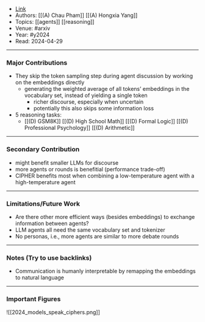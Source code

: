 - [Link](https://arxiv.org/abs/2310.06272)
- Authors: [[(A) Chau Pham]] [[(A) Hongxia Yang]]
- Topics: [[agents]] [[reasoning]]
- Venue: #arxiv
- Year: #y2024
- Read: 2024-04-29

---
### Major Contributions

- They skip the token sampling step during agent discussion by working on the embeddings directly
	- generating the weighted average of all tokens’ embeddings in the vocabulary set, instead of yielding a single token
		- richer discourse, especially when uncertain
		- potentially this also skips some information loss
- 5 reasoning tasks:
	- [[(D) GSM8K]] [[(D) High School Math]] [[(D) Formal Logic]] [[(D) Professional Psychology]] [[(D) Arithmetic]]

---
### Secondary Contribution

- might benefit smaller LLMs for discourse
- more agents or rounds is benefitial (performance trade-off)
- CIPHER benefits most when combining a low-temperature agent with a high-temperature agent

---
### Limitations/Future Work

- Are there other more efficient ways (besides embeddings) to exchange information between agents?
- LLM agents all need the same vocabulary set and tokenizer
- No personas, i.e., more agents are similar to more debate rounds

---
### Notes (Try to use backlinks)

- Communication is humanly interpretable by remapping the embeddings to natural language

---
### Important Figures

![[2024_models_speak_ciphers.png]]